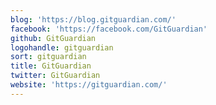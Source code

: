 ```yaml
---
blog: 'https://blog.gitguardian.com/'
facebook: 'https://facebook.com/GitGuardian'
github: GitGuardian
logohandle: gitguardian
sort: gitguardian
title: GitGuardian
twitter: GitGuardian
website: 'https://gitguardian.com/'
---
```

